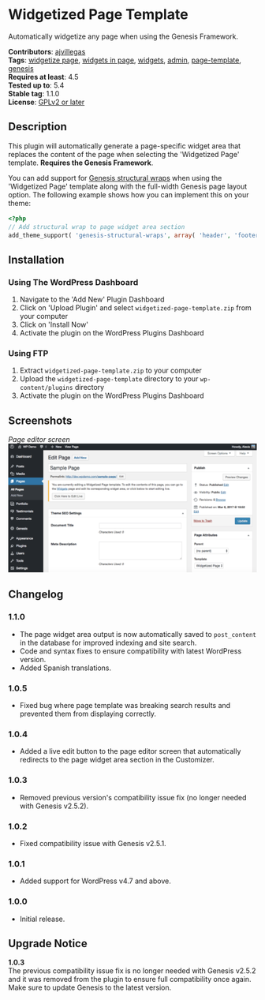 # Widgetized Page Template

Automatically widgetize any page when using the Genesis Framework.

**Contributors**: [ajvillegas](http://profiles.wordpress.org/ajvillegas)  
**Tags**: [widgetize page](http://wordpress.org/plugins/tags/widgetize-page), [widgets in page](http://wordpress.org/plugins/tags/widgets-in-page), [widgets](http://wordpress.org/plugins/tags/widgets), [admin](http://wordpress.org/plugins/tags/admin), [page-template](http://wordpress.org/plugins/tags/page-template), [genesis](http://wordpress.org/plugins/tags/genesis)  
**Requires at least**: 4.5  
**Tested up to**: 5.4  
**Stable tag**: 1.1.0  
**License**: [GPLv2 or later](http://www.gnu.org/licenses/gpl-2.0.html)

## Description

This plugin will automatically generate a page-specific widget area that replaces the content of the page when selecting the 'Widgetized Page' template. **Requires the Genesis Framework**.

You can add support for [Genesis structural wraps](http://my.studiopress.com/documentation/snippets/structural-wraps/add-structural-wraps/) when using the 'Widgetized Page' template along with the full-width Genesis page layout option. The following example shows how you can implement this on your theme:

```php
<?php
// Add structural wrap to page widget area section
add_theme_support( 'genesis-structural-wraps', array( 'header', 'footer-widgets', 'footer', 'site-inner', 'page-widget-area' ) );
```

## Installation

### Using The WordPress Dashboard

1. Navigate to the 'Add New' Plugin Dashboard
2. Click on 'Upload Plugin' and select `widgetized-page-template.zip` from your computer
3. Click on 'Install Now'
4. Activate the plugin on the WordPress Plugins Dashboard

### Using FTP

1. Extract `widgetized-page-template.zip` to your computer
2. Upload the `widgetized-page-template` directory to your `wp-content/plugins` directory
3. Activate the plugin on the WordPress Plugins Dashboard

## Screenshots

*Page editor screen*
![Page editor screen](wp-assets/screenshot-1.png?raw=true)

## Changelog

### 1.1.0

* The page widget area output is now automatically saved to `post_content` in the database for improved indexing and site search.
* Code and syntax fixes to ensure compatibility with latest WordPress version.
* Added Spanish translations.

### 1.0.5

* Fixed bug where page template was breaking search results and prevented them from displaying correctly.

### 1.0.4

* Added a live edit button to the page editor screen that automatically redirects to the page widget area section in the Customizer.

### 1.0.3

* Removed previous version's compatibility issue fix (no longer needed with Genesis v2.5.2).

### 1.0.2

* Fixed compatibility issue with Genesis v2.5.1.

### 1.0.1

* Added support for WordPress v4.7 and above.

### 1.0.0

* Initial release.

## Upgrade Notice

**1.0.3**  
The previous compatibility issue fix is no longer needed with Genesis v2.5.2 and it was removed from the plugin to ensure full compatibility once again. Make sure to update Genesis to the latest version.
